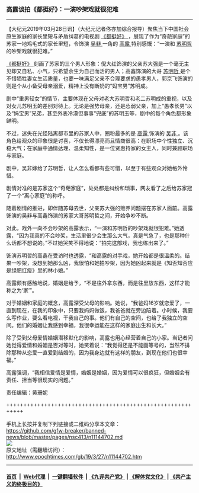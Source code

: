 ### 高露谈拍《都挺好》：一演吵架戏就很犯难
------------------------

<p>
 【大纪元2019年03月28日讯】（大纪元记者佟亦加综合报导）聚焦当下中国社会原生家庭的家长里短与矛盾纠葛的电视剧
 <a href="http://www.epochtimes.com/gb/tag/%E3%80%8A%E9%83%BD%E6%8C%BA%E5%A5%BD%E3%80%8B.html">
  《都挺好》
 </a>
 ，展现了作为“奇葩家庭”的苏家一地鸡毛式的家长里短，令饰演
 <a href="http://www.epochtimes.com/gb/tag/%E5%90%B4%E9%9D%9E.html">
  吴非
 </a>
 一角的
 <a href="http://www.epochtimes.com/gb/tag/%E9%AB%98%E9%9C%B2.html">
  高露
 </a>
 特别感慨：“一演和
 <a href="http://www.epochtimes.com/gb/tag/%E8%8B%8F%E6%98%8E%E5%93%B2.html">
  苏明哲
 </a>
 的吵架戏就很犯难。”
</p>
<p>
 <a href="http://www.epochtimes.com/gb/tag/%E3%80%8A%E9%83%BD%E6%8C%BA%E5%A5%BD%E3%80%8B.html">
  《都挺好》
 </a>
 刻画了苏家的三个男人形象：倪大红饰演的父亲苏大强是一个毫无主见却又自私、小气，只希望余生为自己而活的男人；高鑫饰演的大哥
 <a href="http://www.epochtimes.com/gb/tag/%E8%8B%8F%E6%98%8E%E5%93%B2.html">
  苏明哲
 </a>
 是个不惜牺牲妻女生活质量，也要一味满足父亲不合理要求的愚孝男人，郭京飞饰演的则是个从小备受母亲溺爱，精神上没有断奶的“妈宝男”苏明成。
</p>
<p>
 剧中“重男轻女”的情节，主要体现在父母对老大苏明哲和老二苏明成的重视，以及对女儿苏明玉的差别对待上。无论是强势母亲，还是怂弱父亲，加上“愚孝长男”以及“妈宝男”兄弟，甚至外表冷漠但事事“兜底”的苏明玉等，剧中的每个角色都形象鲜明。
</p>
<p>
 不过，迷失在光怪陆离都市里的苏家人中，圈粉最多的是
 <a href="http://www.epochtimes.com/gb/tag/%E9%AB%98%E9%9C%B2.html">
  高露
 </a>
 饰演的
 <a href="http://www.epochtimes.com/gb/tag/%E5%90%B4%E9%9D%9E.html">
  吴非
 </a>
 。该角色给观众的印象很是讨喜，不仅长得漂亮而且情商很高：在职场中个性独立、沉稳大气；在家庭中通情达理、温柔知性，是一位贤惠持家的女主人，同时兼顾职场与家庭。
</p>
<p>
 剧中，吴非嫁给了苏明哲，让人怎么看都有些可惜，以至于有些观众对她格外怜惜。
</p>
<p>
 剧情对准的是苏家这个“奇葩家庭”，处处都是纠纷和琐事，网友看了之后给苏家冠了一个“离心家庭”的称呼。
</p>
<p>
 随着剧情的推进，即伴随苏母去世，父亲苏大强的赡养问题摆在苏家人面前。高露饰演的吴非与高鑫饰演的苏家大哥苏明哲之间，开始争吵不断。
</p>
<p>
 对此，戏外一向不会吵架的高露表示，“一演和苏明哲的吵架戏就很犯难。”她透露，“因为我真的不会吵架，生活里很少会生那么大气，真是气急了，也是那种什么话都不想说的。”不过她哭笑不得地说：“拍完这部戏，我也练出来了。”
</p>
<p>
 饰演苏明哲的高鑫在受访时也透露，“和高露的对手戏，她开始都是很温柔的。结果一吵架，没想到她那么凶，我很怕和她拍吵架，因为她凶起来就是《知否知否应是绿肥红瘦》里的林小娘。”
</p>
<p>
 高露颇有感触地说，婚姻是给予，“不是往外拿东西，而是往里放东西，这样才能称之为‘家’”。
</p>
<p>
 对于婚姻和家庭的概念，高露深受父母的影响。她说，“我爸妈16岁就恋爱了，一直到现在，在我的印象中，只要我妈妈做饭，我爸爸就在旁边陪着。小时候，我要么写作业，要么看电视，干我自己的事。他们有自己的空间，也给了我独立的空间。他们的婚姻让我感到幸福，我很幸运能在这样的家庭出生和长大。”
</p>
<p>
 除了受到父母爱情婚姻潜移默化的影响，高露也用心经营着自己的小家。当记者问她觉得爱情和婚姻是否对等时，她笑着说：“我觉得还是不能画等号的，当然不排除那种从恋爱一直爱到结婚的，因为我身边就有这样的朋友，到现在他们也很幸福。”
</p>
<p>
 高露强调，“我相信爱情是爱情，婚姻是婚姻，因为爱情可以很疯狂，但婚姻会有责任、担当等很现实的问题。”
</p>
<p>
 责任编辑：黄珊妮
</p>

+++++++++++++++++++++++++++++++++++++++++++++++++++++++++++<br/><br/>
手机上长按并复制下列链接或二维码分享本文章：<br/>
https://github.com/gfw-breaker/banned-news/blob/master/pages/nsc413/n11144702.md <br/>
<a href='https://github.com/gfw-breaker/banned-news/blob/master/pages/nsc413/n11144702.md'><img src='https://github.com/gfw-breaker/banned-news/blob/master/pages/nsc413/n11144702.md.png'/></a> <br/>
原文地址（需翻墙访问）：http://www.epochtimes.com/gb/19/3/27/n11144702.htm


------------------------
#### [首页](https://github.com/gfw-breaker/banned-news/blob/master/README.md) &nbsp;|&nbsp; [Web代理](https://github.com/labour-camp/helloworld) &nbsp;|&nbsp; [一键翻墙软件](https://github.com/gfw-breaker/nogfw/blob/master/README.md) &nbsp;| [《九评共产党》](https://github.com/gfw-breaker/9ping.md/blob/master/README.md#九评之一评共产党是什么) | [《解体党文化》](https://github.com/gfw-breaker/jtdwh.md/blob/master/README.md) | [《共产主义的终极目的》](https://github.com/gfw-breaker/gczydzjmd.md/blob/master/README.md)

